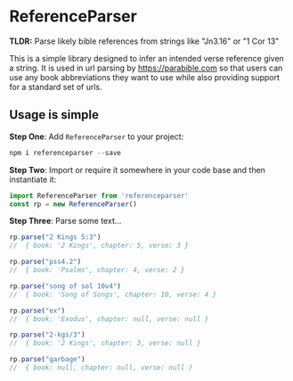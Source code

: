 # ReferenceParser

**TLDR:** Parse likely bible references from strings like "Jn3.16" or "1 Cor 13"

This is a simple library designed to infer an intended verse reference given a string. It is used in url parsing by <https://parabible.com> so that users can use any book abbreviations they want to use while also providing support for a standard set of urls.

## Usage is simple

**Step One**: Add `ReferenceParser` to your project:

```javascript
npm i referenceparser --save
```

**Step Two**: Import or require it somewhere in your code base and then instantiate it:

```javascript
import ReferenceParser from 'referenceparser'
const rp = new ReferenceParser()
```

**Step Three**: Parse some text...

```javascript
rp.parse("2 Kings 5:3")
//  { book: '2 Kings', chapter: 5, verse: 3 }

rp.parse("pss4.2")
//  { book: 'Psalms', chapter: 4, verse: 2 }

rp.parse("song of sol 10v4")
//  { book: 'Song of Songs', chapter: 10, verse: 4 }

rp.parse("ex")
//  { book: 'Exodus', chapter: null, verse: null }

rp.parse("2-kgs/3")
//  { book: '2 Kings', chapter: 3, verse: null }

rp.parse("garbage")
//  { book: null, chapter: null, verse: null }
```
